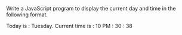 Write a JavaScript program to display the current day and time in the following format.

Today is : Tuesday.
Current time is : 10 PM : 30 : 38